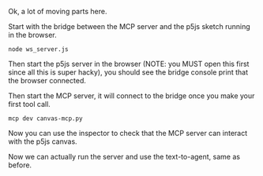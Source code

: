 Ok, a lot of moving parts here.


Start with the bridge between the MCP server and the p5js sketch running in the browser.

```
node ws_server.js
```

Then start the p5js server in the browser (NOTE: you MUST open this first since all this is super hacky), you should see the bridge console print that the browser connected.

Then start the MCP server, it will connect to the bridge once you make your first tool call.

```
mcp dev canvas-mcp.py
```

Now you can use the inspector to check that the MCP server can interact with the p5js canvas.

Now we can actually run the server and use the text-to-agent, same as before.
